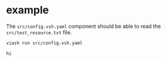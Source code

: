 # example

The `src/config.vsh.yaml` component should be able to read the `src/test_resource.txt` file.

```bash
viash run src/config.vsh.yaml
```

    hi
